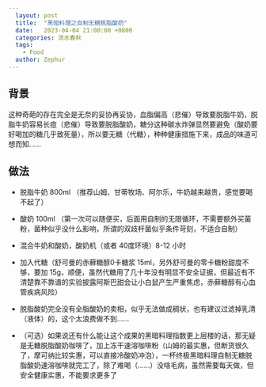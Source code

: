 ```yaml
---
  layout: post
  title:  "黑暗料理之自制无糖脱脂酸奶"
  date:   2023-04-04 21:00:00 +0800
  categories: 流水春秋
  tags:
    - Food
  author: Zephur
---
```


## 背景

这种奇葩的存在完全是无奈的妥协再妥协，血脂偏高（悲催）导致要脱脂牛奶，脱脂牛奶容易长痘（悲催）导致要脱脂酸奶，糖分这种碳水炸弹显然要避免（酸奶要好喝加的糖几乎致死量），所以要无糖（代糖），种种健康措施下来，成品的味道可想而知……

## 做法

- 脱脂牛奶 800ml （推荐山姆、甘蒂牧场、阿尔乐，牛奶越来越贵，感觉要喝不起了）

- 酸奶 100ml （第一次可以随便买，后面用自制的无限循环，不需要额外买菌粉，菌种似乎没什么影响，所谓的双歧杆菌似乎条件苛刻，不适合自制）

- 混合牛奶和酸奶，酸奶机（或者 40度环境）8-12 小时
- 加入代糖（舒可曼的赤藓糖醇0卡糖浆 15ml，另外舒可曼的零卡糖粉甜度不够，要加 15g，顺便，虽然代糖用了几十年没有明显不安全证据，但最近有不清楚靠不靠谱的实验披露阿斯巴甜会让小白鼠产生严重焦虑，赤藓糖醇有心血管疾病风险）
- 脱脂酸奶完全没有全脂酸奶的卖相，似乎无法做成稠状，也有建议过滤掉乳清（液体）的，这个太浪费做不到……
- （可选）如果说还有什么能让这个成果的黑暗料理指数更上层楼的话，那无疑是无糖脱脂酸奶咖啡了，加上冻干速溶咖啡粉（山姆的最实惠，但断货很久了，摩可纳比较实惠，可以直接冷酸奶冲泡），一杯终极黑暗料理自制无糖脱脂酸奶速溶咖啡就完工了，除了难喝（……）没啥毛病，虽然需要每天做，但安全健康实惠，不能要求更多了